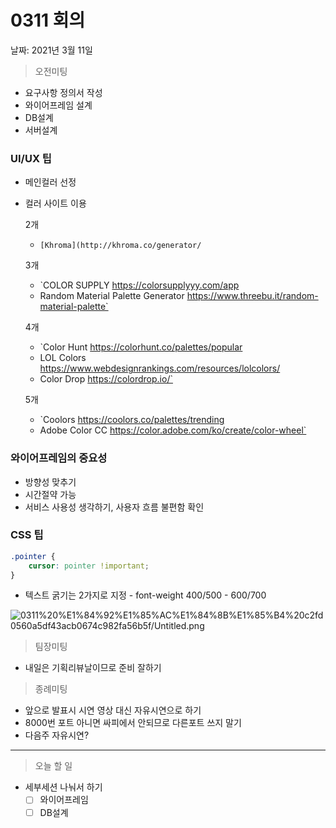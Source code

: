 # 0311 회의

날짜: 2021년 3월 11일

> 오전미팅

- 요구사항 정의서 작성
- 와이어프레임 설계
- DB설계
- 서버설계

### UI/UX 팁

- 메인컬러 선정
- 컬러 사이트 이용

    2개

    - `[Khroma](http://khroma.co/generator/`

    3개

    - `COLOR SUPPLY https://colorsupplyyy.com/app
    - Random Material Palette Generator https://www.threebu.it/random-material-palette`

    4개

    - `Color Hunt https://colorhunt.co/palettes/popular
    - LOL Colors https://www.webdesignrankings.com/resources/lolcolors/
    - Color Drop https://colordrop.io/`

    5개

    - `Coolors https://coolors.co/palettes/trending
    - Adobe Color CC https://color.adobe.com/ko/create/color-wheel`

### 와이어프레임의 중요성

- 방향성 맞추기
- 시간절약 가능
- 서비스 사용성 생각하기, 사용자 흐름 불편함 확인

### CSS 팁

```css
.pointer {
	cursor: pointer !important;
}
```

- 텍스트 굵기는 2가지로 지정 - font-weight 400/500 - 600/700

![0311%20%E1%84%92%E1%85%AC%E1%84%8B%E1%85%B4%20c2fd0560a5df43acb0674c982fa56b5f/Untitled.png](0311%20%E1%84%92%E1%85%AC%E1%84%8B%E1%85%B4%20c2fd0560a5df43acb0674c982fa56b5f/Untitled.png)

> 팀장미팅

- 내일은 기획리뷰날이므로 준비 잘하기

> 종례미팅

- 앞으로 발표시 시연 영상 대신 자유시연으로 하기
- 8000번 포트 아니면 싸피에서 안되므로 다른포트 쓰지 말기
- 다음주 자유시연?

---

> 오늘 할 일

- 세부세션 나눠서 하기
    - [ ]  와이어프레임
    - [ ]  DB설계